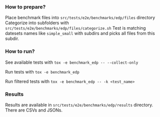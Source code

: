 
### How to prepare?

Place benchmark files into `src/tests/e2e/benchmarks/edp/files` directory
Categorize into subfolders with `src/tests/e2e/benchmarks/edp/files/categorize.sh`
Test is matching datesets names like `simple_small` with subdirs and picks
all files from this subdir.

### How to run?

See available tests with `tox -e benchmark_edp -- --collect-only`

Run tests with `tox -e benchmark_edp`

Run filtered tests with `tox -e benchmark_edp -- -k <test_name>`

### Results

Results are available in `src/tests/e2e/benchmarks/edp/results` directory.
There are CSVs and JSONs.
